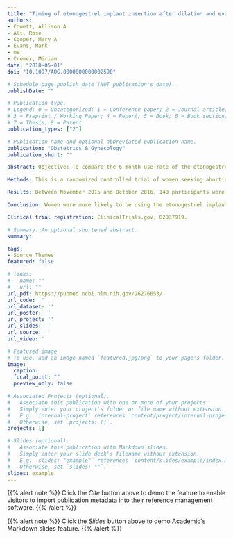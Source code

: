 ```yaml
---
title: "Timing of etonogestrel implant insertion after dilation and evacuation: a randomized controlled trial"
authors:
- Cowett, Allison A 
- Ali, Rose 
- Cooper, Mary A 
- Evans, Mark
- me
- Cremer, Miriam
date: "2018-05-01"
doi: "10.1097/AOG.0000000000002590"

# Schedule page publish date (NOT publication's date).
publishDate: ""

# Publication type.
# Legend: 0 = Uncategorized; 1 = Conference paper; 2 = Journal article;
# 3 = Preprint / Working Paper; 4 = Report; 5 = Book; 6 = Book section;
# 7 = Thesis; 8 = Patent
publication_types: ["2"]

# Publication name and optional abbreviated publication name.
publication: "Obstetrics & Gynecology"
publication_short: ""

abstract: Objective: To compare the 6-month use rate of the etonogestrel implant placed immediately after dilation and evacuation (D&E) with placement 2-4 weeks postprocedure.

Methods: This is a randomized controlled trial of women seeking abortion between 14 0/7 and 23 5/7 weeks of gestation and desiring the etonogestrel contraceptive implant at an urban family planning clinic. Participants were randomized to device insertion immediately after the D&E compared with delayed insertion in 2-4 weeks. The primary outcome was implant use rate at 6 months after insertion and was determined by follow-up phone interviews. Secondary outcomes included repeat pregnancy rates and method satisfaction. The sample size of 120 participants was calculated based on a power of 0.80 to demonstrate a 20% difference in implant use rates between groups assuming 40% of women overall are not using the device 6 months after the procedure.

Results: Between November 2015 and October 2016, 148 participants were enrolled. Seventy-three participants (49.3%) were randomized to and underwent immediate implant insertion after D&E. The remaining 75 (50.6%) were randomized to delayed insertion. There were no significant differences in sociodemographic characteristics between the groups. Placement rate was 100% in the immediate group compared with 42.7% in the delayed group (P<.01). At 6 months, 40 of 43 (93%) women from the immediate group who completed follow-up continued use of the implant, whereas 19 of 30 (63.3%) women from the delayed group who completed follow-up were using the device (P=.002). Follow-up rates were low at 58.9% in the immediate group compared with 40.0% in the delayed group.

Conclusion: Women were more likely to be using the etonogestrel implant at 6 months after D&E if they underwent immediate compared with delayed insertion. The very high loss to follow-up rate makes it difficult to draw conclusions about acceptability of the device and pregnancy rates.

Clinical trial registration: ClinicalTrials.gov, 02037919.

# Summary. An optional shortened abstract.
summary:

tags:
- Source Themes
featured: false

# links:
# - name: ""
#   url: ""
url_pdf: https://pubmed.ncbi.nlm.nih.gov/26276653/
url_code: ''
url_dataset: ''
url_poster: ''
url_project: ''
url_slides: ''
url_source: ''
url_video: ''

# Featured image
# To use, add an image named `featured.jpg/png` to your page's folder. 
image:
  caption: 
  focal_point: ""
  preview_only: false

# Associated Projects (optional).
#   Associate this publication with one or more of your projects.
#   Simply enter your project's folder or file name without extension.
#   E.g. `internal-project` references `content/project/internal-project/index.md`.
#   Otherwise, set `projects: []`.
projects: []

# Slides (optional).
#   Associate this publication with Markdown slides.
#   Simply enter your slide deck's filename without extension.
#   E.g. `slides: "example"` references `content/slides/example/index.md`.
#   Otherwise, set `slides: ""`.
slides: example
---
```


{{% alert note %}}
Click the *Cite* button above to demo the feature to enable visitors to import publication metadata into their reference management software.
{{% /alert %}}

{{% alert note %}}
Click the *Slides* button above to demo Academic's Markdown slides feature.
{{% /alert %}}


